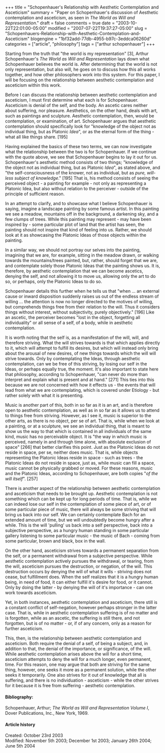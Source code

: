 +++
title = "Schopenhauer's Relationship with Aesthetic Contemplation and Asceticism"
summary = "Paper on Schopenhauer's discussion of Aesthetic contemplation and asceticism, as seen in <cite>The World as Will and Representation</cite>."
draft = false
comments = true
date = "2003-10-22T22:01:00-05:00"
modified = "2007-07-22T19:37:27-05:00"
slug = "Schopenhauers-Relationship-with-Aesthetic-Contemplation-and-Asceticism"
blogengine = "1bf32add-77db-4955-b97c-3eddca06260d"
categories = ["article", "philosophy"]
tags = ["arthur schopenhauer"]
+++

<p>
Starting from the truth that &quot;the world is my representation&quot; [3], Arthur Schopenhauer&#39;s <em>The World as Will and Representation</em> lays down what Schopenhauer believes the world is. After determining that the world is not only representation, but also will, he goes on to discuss how this all works together, and how other philosophers work into this system. For this paper, I will be focusing on the relationship between aesthetic contemplation and asceticism within this work.
</p>
<!--more-->
<p>
Before I can discuss the relationship between aesthetic contemplation and asceticism, I must first determine what each is for Schopenhauer. Asceticism is denial of the self, and the body. An ascetic cares neither about suffering, nor pleasure. Aesthetics, on the other hand, deals with art, such as paintings and sculpture. Aesthetic contemplation, then, would be contemplation, or examination, of art. Schopenhauer argues that aesthetic contemplation should specifically look for &quot;knowledge of the object not as individual thing, but as Platonic <em>Idea</em>&quot;, or as the eternal form of the thing - what all like things share. [195]<!--adsense-->
</p>
<p>
Having explained the basics of these two terms, we can now investigate what the relationship between the two is for Schopenhauer. If we continue with the quote above, we see that Schopenhauer begins to lay it out for us. Schopenhauer&#39;s aesthetic method consists of two things; &quot;knowledge of the object not as individual thing, but as Platonic <em>Idea</em>&quot;, as stated above, and &quot;the self-consciousness of the knower, not as individual, but as <em>pure, will-less subject of knowledge</em>.&quot; [195] That is, his method consists of seeing the perceived object - a painting for example - not only as representing a Platonic Idea, but also without relation to the perceiver - outside of the principle of sufficient reason.
</p>
<p>
In an attempt to clarify, and to showcase what I believe Schopenhauer is saying, imagine a landscape painting by some famous artist. In this painting we see a meadow, mountains off in the background, a darkening sky, and a few clumps of trees. While this painting may represent - may have been inspired by - some particular plot of land that the artist has seen, the painting should not inspire that kind of feeling into us. Rather, we should look at it as showcasing the Platonic Ideas of those objects within the painting.
</p>
<p>
In a similar way, we should not portray our selves into the painting, imagining that we are, for example, sitting in the meadow drawn, or walking towards the mountains/trees painted, but, rather, should forget that we are, and contemplate solely those Platonic Ideas that the painting shows us. It is, therefore, by aesthetic contemplation that we can become ascetics, denying the self, and not allowing it to move us, allowing only the art to do so, or perhaps, only the Platonic Ideas to do so.
</p>
<p>
Schopenhauer details this further when he tells us that &quot;when ... an external cause or inward disposition suddenly raises us out of the endless stream of willing ... the attention is now no longer directed to the motives of willing, but comprehends things free from their relation to the will. Thus it considers things without interest, without subjectivity, purely objectively.&quot; [196] Like an ascetic, the perceiver becomes &quot;lost in the object, forgetting all individuality&quot; or all sense of a self, of a body, while in aesthetic contemplation.
</p>
<p>
It is worth noting that the self is, as a manifestation of the will, will, and therefore striving. What the will strives towards is that which applies directly to it, which will attempt to fulfill its desires, but which will instead only bring about the arousal of new desires, of new things towards which the will will strive towards. Only by contemplating the Ideas, through aesthetic contemplation, can we be free of this striving, by losing our self in the Ideas, or perhaps equally true, the moment. It&#39;s also important to state here that philosophy, according to Schopenhauer, &quot;can never do more than interpret and explain what is present and at hand.&quot; [271] This ties into this because we are not concerned with how it effects us - the events that will lead from what we are contemplating, which is covered under Etiology - but rather solely with what it is presenting.
</p>
<p>
Music is another part of this, both in so far as it is an art, and is therefore open to aesthetic contemplation, as well as in so far as it allows us to attend to things free from striving. However, as I see it, music is superior to the other arts, as there is no object, per se of art. That is, while when we look at a painting, or at a sculpture, we see an individual thing, that is meant to show us the way to that which is contained in all individuals of the same kind, music has no perceivable object. It is &quot;the way in which music is perceived, namely in and through time alone, with absolute exclusion of space&quot; [266] that better clarifies this point. Just as the Platonic Ideas do not reside in space, per se, neither does music. That is, while objects representing the Platonic Ideas reside in space - such as trees - the Platonic Ideas do not reside in space, just as, while music can fill a space, music cannot be physically grabbed or moved. For these reasons, music and the Platonic Ideas, according to Schopenhauer, are both copies &quot;<em>of the will itself</em>&quot;. [257]
</p>
<p>
There is another aspect of the relationship between aesthetic contemplation and asceticism that needs to be brought up. Aesthetic contemplation is not something which can be kept up for long periods of time. That is, while we can indeed lose our self in the contemplation of some piece of art, or of some particular piece of music, there will always be some striving that will bring us back into our self. We can certainly contemplate Bach for an extended amount of time, but we will undoubtedly become hungry after a while. This is the will &#39;pulling&#39; us back into a self perspective, back into a subjective perspective, as a hungry human standing in some particular gallery listening to some particular music - the music of Bach - coming from some particular, brown and black, box in the wall.
</p>
<p>
On the other hand, asceticism strives towards a permanent separation from the self, or a permanent withdrawal from a subjective perspective. While aesthetic contemplation actively pursues the withdrawal, or tearing, from the will, asceticism pursues the destruction, or negation, of the will. This destruction occurs by denying the will of what it wills - striving does not cease, but fulfillment does. When the self realizes that it is a hungry human being, in need of food, it can either fulfill it&#39;s desire for food, or it cannot. Only by doing the latter - by denying the will of it&#39;s importance - can one work towards asceticism.
</p>
<p>
Yet, in both instances, aesthetic contemplation and asceticism, there still is a constant conflict of self-negation, however perhaps stronger in the latter case. That is, while in aesthetic contemplation suffering is of no matter and is forgotten, while as an ascetic, the suffering is still there, and not forgotten, but is of no matter - or, if of any concern, only as a reason for further asceticism.
</p>
<p>
This, then, is the relationship between aesthetic contemplation and asceticism. Both require the denial of a self, of being a subject, and, in addition to that, the denial of the importance, or significance, of the will. While aesthetic contemplation arises above the will for a short time, asceticism attempts to deny the will for a much longer, even permanent, time. For this reason, one may argue that both are striving for the same thing, however, one seeks it more as a permanent solution, while the other seeks it temporarily. One also strives for it out of knowledge that all is suffering, and there is no individuation - asceticism - while the other strives for it because it is free from suffering - aesthetic contemplation.
</p>
<h4>Bibliography:</h4>
<p>
Schopenhauer, Arthur; <em>The World as Will and Representation Volume I</em>, Dover Publications, Inc., New York, 1969.
</p>
<h4>Article history</h4>
<p>
Created: October 23rd 2003<br />
Modified: November 5th 2003; December 1st 2003; January 26th 2004; June 5th 2004
</p>

